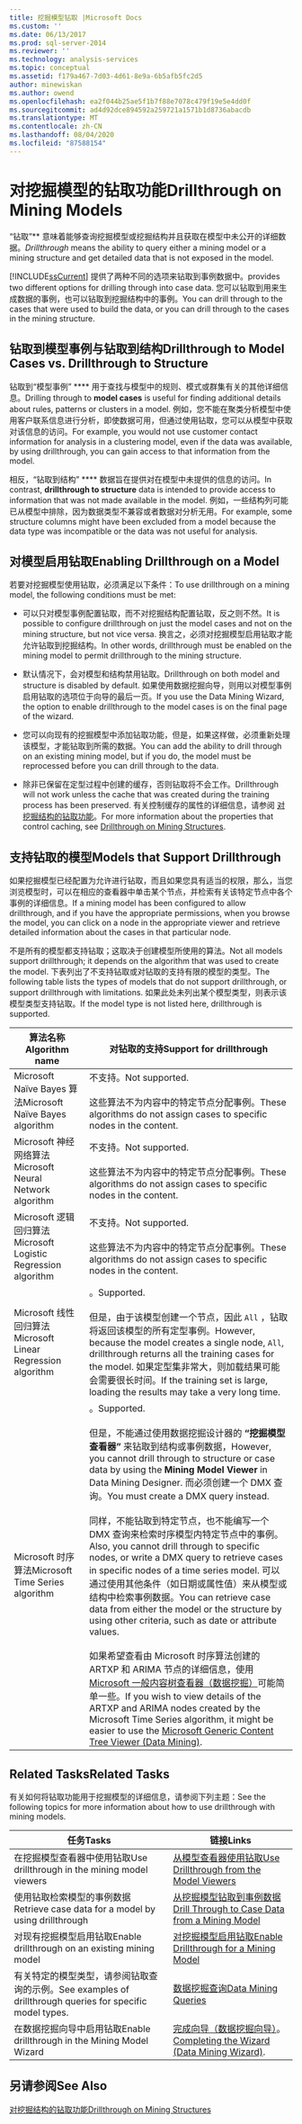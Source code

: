 ```yaml
---
title: 挖掘模型钻取 |Microsoft Docs
ms.custom: ''
ms.date: 06/13/2017
ms.prod: sql-server-2014
ms.reviewer: ''
ms.technology: analysis-services
ms.topic: conceptual
ms.assetid: f179a467-7d03-4d61-8e9a-6b5afb5fc2d5
author: minewiskan
ms.author: owend
ms.openlocfilehash: ea2f044b25ae5f1b7f88e7078c479f19e5e4dd0f
ms.sourcegitcommit: ad4d92dce894592a259721a1571b1d8736abacdb
ms.translationtype: MT
ms.contentlocale: zh-CN
ms.lasthandoff: 08/04/2020
ms.locfileid: "87588154"
---
```

# <a name="drillthrough-on-mining-models"></a><span data-ttu-id="d2524-102">对挖掘模型的钻取功能</span><span class="sxs-lookup"><span data-stu-id="d2524-102">Drillthrough on Mining Models</span></span>
  <span data-ttu-id="d2524-103">“钻取”\*\* 意味着能够查询挖掘模型或挖掘结构并且获取在模型中未公开的详细数据。</span><span class="sxs-lookup"><span data-stu-id="d2524-103">*Drillthrough* means the ability to query either a mining model or a mining structure and get detailed data that is not exposed in the model.</span></span>  
  
 [!INCLUDE[ssCurrent](../../includes/sscurrent-md.md)] <span data-ttu-id="d2524-104">提供了两种不同的选项来钻取到事例数据中。</span><span class="sxs-lookup"><span data-stu-id="d2524-104">provides two different options for drilling through into case data.</span></span> <span data-ttu-id="d2524-105">您可以钻取到用来生成数据的事例，也可以钻取到挖掘结构中的事例。</span><span class="sxs-lookup"><span data-stu-id="d2524-105">You can drill through to the cases that were used to build the data, or you can drill through to the cases in the mining structure.</span></span>  
  
## <a name="drillthrough-to-model-cases-vs-drillthrough-to-structure"></a><span data-ttu-id="d2524-106">钻取到模型事例与钻取到结构</span><span class="sxs-lookup"><span data-stu-id="d2524-106">Drillthrough to Model Cases vs. Drillthrough to Structure</span></span>  
 <span data-ttu-id="d2524-107">钻取到“模型事例” \*\*\*\* 用于查找与模型中的规则、模式或群集有关的其他详细信息。</span><span class="sxs-lookup"><span data-stu-id="d2524-107">Drilling through to **model cases** is useful for finding additional details about rules, patterns or clusters in a model.</span></span> <span data-ttu-id="d2524-108">例如，您不能在聚类分析模型中使用客户联系信息进行分析，即使数据可用，但通过使用钻取，您可以从模型中获取对该信息的访问。</span><span class="sxs-lookup"><span data-stu-id="d2524-108">For example, you would not use customer contact information for analysis in a clustering model, even if the data was available, by using drillthrough, you can gain access to that information from the model.</span></span>  
  
 <span data-ttu-id="d2524-109">相反，“钻取到结构” \*\*\*\* 数据旨在提供对在模型中未提供的信息的访问。</span><span class="sxs-lookup"><span data-stu-id="d2524-109">In contrast, **drillthrough to structure** data is intended to provide access to information that was not made available in the model.</span></span> <span data-ttu-id="d2524-110">例如，一些结构列可能已从模型中排除，因为数据类型不兼容或者数据对分析无用。</span><span class="sxs-lookup"><span data-stu-id="d2524-110">For example, some structure columns might have been excluded from a model because the data type was incompatible or the data was not useful for analysis.</span></span>  
  
## <a name="enabling-drillthrough-on-a-model"></a><span data-ttu-id="d2524-111">对模型启用钻取</span><span class="sxs-lookup"><span data-stu-id="d2524-111">Enabling Drillthrough on a Model</span></span>  
 <span data-ttu-id="d2524-112">若要对挖掘模型使用钻取，必须满足以下条件：</span><span class="sxs-lookup"><span data-stu-id="d2524-112">To use drillthrough on a mining model, the following conditions must be met:</span></span>  
  
-   <span data-ttu-id="d2524-113">可以只对模型事例配置钻取，而不对挖掘结构配置钻取，反之则不然。</span><span class="sxs-lookup"><span data-stu-id="d2524-113">It is possible to configure drillthrough on just the model cases and not on the mining structure, but not vice versa.</span></span>  <span data-ttu-id="d2524-114">换言之，必须对挖掘模型启用钻取才能允许钻取到挖掘结构。</span><span class="sxs-lookup"><span data-stu-id="d2524-114">In other words, drillthrough must be enabled on the mining model to permit drillthrough to the mining structure.</span></span>  
  
-   <span data-ttu-id="d2524-115">默认情况下，会对模型和结构禁用钻取。</span><span class="sxs-lookup"><span data-stu-id="d2524-115">Drillthrough on both model and structure is disabled by default.</span></span> <span data-ttu-id="d2524-116">如果使用数据挖掘向导，则用以对模型事例启用钻取的选项位于向导的最后一页。</span><span class="sxs-lookup"><span data-stu-id="d2524-116">If you use the Data Mining Wizard, the option to enable drillthrough to the model cases is on the final page of the wizard.</span></span>  
  
-   <span data-ttu-id="d2524-117">您可以向现有的挖掘模型中添加钻取功能，但是，如果这样做，必须重新处理该模型，才能钻取到所需的数据。</span><span class="sxs-lookup"><span data-stu-id="d2524-117">You can add the ability to drill through on an existing mining model, but if you do, the model must be reprocessed before you can drill through to the data.</span></span>  
  
-   <span data-ttu-id="d2524-118">除非已保留在定型过程中创建的缓存，否则钻取将不会工作。</span><span class="sxs-lookup"><span data-stu-id="d2524-118">Drillthrough will not work unless the cache that was created during the training process has been preserved.</span></span> <span data-ttu-id="d2524-119">有关控制缓存的属性的详细信息，请参阅 [对挖掘结构的钻取功能](drillthrough-on-mining-structures.md)。</span><span class="sxs-lookup"><span data-stu-id="d2524-119">For more information about the properties that control caching, see [Drillthrough on Mining Structures](drillthrough-on-mining-structures.md).</span></span>  
  
## <a name="models-that-support-drillthrough"></a><span data-ttu-id="d2524-120">支持钻取的模型</span><span class="sxs-lookup"><span data-stu-id="d2524-120">Models that Support Drillthrough</span></span>  
 <span data-ttu-id="d2524-121">如果挖掘模型已经配置为允许进行钻取，而且如果您具有适当的权限，那么，当您浏览模型时，可以在相应的查看器中单击某个节点，并检索有关该特定节点中各个事例的详细信息。</span><span class="sxs-lookup"><span data-stu-id="d2524-121">If a mining model has been configured to allow drillthrough, and if you have the appropriate permissions, when you browse the model, you can click on a node in the appropriate viewer and retrieve detailed information about the cases in that particular node.</span></span>  
  
 <span data-ttu-id="d2524-122">不是所有的模型都支持钻取；这取决于创建模型所使用的算法。</span><span class="sxs-lookup"><span data-stu-id="d2524-122">Not all models support drillthrough; it depends on the algorithm that was used to create the model.</span></span> <span data-ttu-id="d2524-123">下表列出了不支持钻取或对钻取的支持有限的模型的类型。</span><span class="sxs-lookup"><span data-stu-id="d2524-123">The following table lists the types of models that do not support drillthrough, or support drillthrough with limitations.</span></span> <span data-ttu-id="d2524-124">如果此处未列出某个模型类型，则表示该模型类型支持钻取。</span><span class="sxs-lookup"><span data-stu-id="d2524-124">If the model type is not listed here, drillthrough is supported.</span></span>  
  
|<span data-ttu-id="d2524-125">**算法名称**</span><span class="sxs-lookup"><span data-stu-id="d2524-125">**Algorithm name**</span></span>|<span data-ttu-id="d2524-126">**对钻取的支持**</span><span class="sxs-lookup"><span data-stu-id="d2524-126">**Support for drillthrough**</span></span>|  
|------------------------|----------------------------------|  
|<span data-ttu-id="d2524-127">Microsoft Naïve Bayes 算法</span><span class="sxs-lookup"><span data-stu-id="d2524-127">Microsoft Naïve Bayes algorithm</span></span>|<span data-ttu-id="d2524-128">不支持。</span><span class="sxs-lookup"><span data-stu-id="d2524-128">Not supported.</span></span><br /><br /> <span data-ttu-id="d2524-129">这些算法不为内容中的特定节点分配事例。</span><span class="sxs-lookup"><span data-stu-id="d2524-129">These algorithms do not assign cases to specific nodes in the content.</span></span>|  
|<span data-ttu-id="d2524-130">Microsoft 神经网络算法</span><span class="sxs-lookup"><span data-stu-id="d2524-130">Microsoft Neural Network algorithm</span></span>|<span data-ttu-id="d2524-131">不支持。</span><span class="sxs-lookup"><span data-stu-id="d2524-131">Not supported.</span></span><br /><br /> <span data-ttu-id="d2524-132">这些算法不为内容中的特定节点分配事例。</span><span class="sxs-lookup"><span data-stu-id="d2524-132">These algorithms do not assign cases to specific nodes in the content.</span></span>|  
|<span data-ttu-id="d2524-133">Microsoft 逻辑回归算法</span><span class="sxs-lookup"><span data-stu-id="d2524-133">Microsoft Logistic Regression algorithm</span></span>|<span data-ttu-id="d2524-134">不支持。</span><span class="sxs-lookup"><span data-stu-id="d2524-134">Not supported.</span></span><br /><br /> <span data-ttu-id="d2524-135">这些算法不为内容中的特定节点分配事例。</span><span class="sxs-lookup"><span data-stu-id="d2524-135">These algorithms do not assign cases to specific nodes in the content.</span></span>|  
|<span data-ttu-id="d2524-136">Microsoft 线性回归算法</span><span class="sxs-lookup"><span data-stu-id="d2524-136">Microsoft Linear Regression algorithm</span></span>|<span data-ttu-id="d2524-137">。</span><span class="sxs-lookup"><span data-stu-id="d2524-137">Supported.</span></span><br /><br /> <span data-ttu-id="d2524-138">但是，由于该模型创建一个节点，因此 `All` ，钻取将返回该模型的所有定型事例。</span><span class="sxs-lookup"><span data-stu-id="d2524-138">However, because the model creates a single node, `All`, drillthrough returns all the training cases for the model.</span></span> <span data-ttu-id="d2524-139">如果定型集非常大，则加载结果可能会需要很长时间。</span><span class="sxs-lookup"><span data-stu-id="d2524-139">If the training set is large, loading the results may take a very long time.</span></span>|  
|<span data-ttu-id="d2524-140">Microsoft 时序算法</span><span class="sxs-lookup"><span data-stu-id="d2524-140">Microsoft Time Series algorithm</span></span>|<span data-ttu-id="d2524-141">。</span><span class="sxs-lookup"><span data-stu-id="d2524-141">Supported.</span></span><br /><br /> <span data-ttu-id="d2524-142">但是，不能通过使用数据挖掘设计器的 **“挖掘模型查看器”** 来钻取到结构或事例数据，</span><span class="sxs-lookup"><span data-stu-id="d2524-142">However, you cannot drill through to structure or case data by using the **Mining Model Viewer** in Data Mining Designer.</span></span> <span data-ttu-id="d2524-143">而必须创建一个 DMX 查询。</span><span class="sxs-lookup"><span data-stu-id="d2524-143">You must create a DMX query instead.</span></span><br /><br /> <span data-ttu-id="d2524-144">同样，不能钻取到特定节点，也不能编写一个 DMX 查询来检索时序模型内特定节点中的事例。</span><span class="sxs-lookup"><span data-stu-id="d2524-144">Also, you cannot drill through to specific nodes, or write a DMX query to retrieve cases in specific nodes of a time series model.</span></span> <span data-ttu-id="d2524-145">可以通过使用其他条件（如日期或属性值）来从模型或结构中检索事例数据。</span><span class="sxs-lookup"><span data-stu-id="d2524-145">You can retrieve case data from either the model or the structure by using other criteria, such as date or attribute values.</span></span><br /><br /> <span data-ttu-id="d2524-146">如果希望查看由 Microsoft 时序算法创建的 ARTXP 和 ARIMA 节点的详细信息，使用 [Microsoft 一般内容树查看器（数据挖掘）](../microsoft-generic-content-tree-viewer-data-mining.md)可能简单一些。</span><span class="sxs-lookup"><span data-stu-id="d2524-146">If you wish to view details of the ARTXP and ARIMA nodes created by the Microsoft Time Series algorithm, it might be easier to use the [Microsoft Generic Content Tree Viewer &#40;Data Mining&#41;](../microsoft-generic-content-tree-viewer-data-mining.md).</span></span>|  
  
## <a name="related-tasks"></a><span data-ttu-id="d2524-147">Related Tasks</span><span class="sxs-lookup"><span data-stu-id="d2524-147">Related Tasks</span></span>  
 <span data-ttu-id="d2524-148">有关如何将钻取功能用于挖掘模型的详细信息，请参阅下列主题：</span><span class="sxs-lookup"><span data-stu-id="d2524-148">See the following topics for more information about how to use drillthrough with mining models.</span></span>  
  
|<span data-ttu-id="d2524-149">任务</span><span class="sxs-lookup"><span data-stu-id="d2524-149">Tasks</span></span>|<span data-ttu-id="d2524-150">链接</span><span class="sxs-lookup"><span data-stu-id="d2524-150">Links</span></span>|  
|-----------|-----------|  
|<span data-ttu-id="d2524-151">在挖掘模型查看器中使用钻取</span><span class="sxs-lookup"><span data-stu-id="d2524-151">Use drillthrough in the mining model viewers</span></span>|[<span data-ttu-id="d2524-152">从模型查看器使用钻取</span><span class="sxs-lookup"><span data-stu-id="d2524-152">Use Drillthrough from the Model Viewers</span></span>](use-drillthrough-from-the-model-viewers.md)|  
|<span data-ttu-id="d2524-153">使用钻取检索模型的事例数据</span><span class="sxs-lookup"><span data-stu-id="d2524-153">Retrieve case data for a model by using drillthrough</span></span>|[<span data-ttu-id="d2524-154">从挖掘模型钻取到事例数据</span><span class="sxs-lookup"><span data-stu-id="d2524-154">Drill Through to Case Data from a Mining Model</span></span>](drill-through-to-case-data-from-a-mining-model.md)|  
|<span data-ttu-id="d2524-155">对现有挖掘模型启用钻取</span><span class="sxs-lookup"><span data-stu-id="d2524-155">Enable drillthrough on an existing mining model</span></span>|[<span data-ttu-id="d2524-156">对挖掘模型启用钻取</span><span class="sxs-lookup"><span data-stu-id="d2524-156">Enable Drillthrough for a Mining Model</span></span>](enable-drillthrough-for-a-mining-model.md)|  
|<span data-ttu-id="d2524-157">有关特定的模型类型，请参阅钻取查询的示例。</span><span class="sxs-lookup"><span data-stu-id="d2524-157">See examples of drillthrough queries for specific model types.</span></span>|[<span data-ttu-id="d2524-158">数据挖掘查询</span><span class="sxs-lookup"><span data-stu-id="d2524-158">Data Mining Queries</span></span>](data-mining-queries.md)|  
|<span data-ttu-id="d2524-159">在数据挖掘向导中启用钻取</span><span class="sxs-lookup"><span data-stu-id="d2524-159">Enable drillthrough in the Mining Model Wizard</span></span>|<span data-ttu-id="d2524-160">[完成向导（数据挖掘向导）](../completing-the-wizard-data-mining-wizard.md)。</span><span class="sxs-lookup"><span data-stu-id="d2524-160">[Completing the Wizard &#40;Data Mining Wizard&#41;](../completing-the-wizard-data-mining-wizard.md).</span></span>|  
  
## <a name="see-also"></a><span data-ttu-id="d2524-161">另请参阅</span><span class="sxs-lookup"><span data-stu-id="d2524-161">See Also</span></span>  
 [<span data-ttu-id="d2524-162">对挖掘结构的钻取功能</span><span class="sxs-lookup"><span data-stu-id="d2524-162">Drillthrough on Mining Structures</span></span>](drillthrough-on-mining-structures.md)  
  
  
